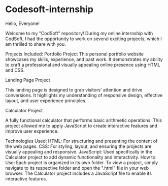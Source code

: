 # Codesoft-internship
Hello, Everyone!

Welcome to my "CodSoft" repository! During my online internship with CodSoft, I had the opportunity to work on several exciting projects, which I am thrilled to share with you.

Projects Included:
Portfolio Project
This personal portfolio website showcases my skills, experience, and past work. It demonstrates my ability to craft a professional and visually appealing online presence using HTML and CSS.

Landing Page Project

This landing page is designed to grab visitors' attention and drive conversions. It highlights my understanding of responsive design, effective layout, and user experience principles.

Calculator Project

A fully functional calculator that performs basic arithmetic operations. This project allowed me to apply JavaScript to create interactive features and improve user experience.

Technologies Used:
HTML: For structuring and presenting the content of the web pages.
CSS: For styling, layout, and ensuring the projects are visually appealing and responsive.
JavaScript: Used specifically in the Calculator project to add dynamic functionality and interactivity.
How to Use:
Each project is organized in its own folder.
To view a project, simply navigate to its respective folder and open the ".html" file in your web browser.
The Calculator project includes a JavaScript file to enable its interactive features.
